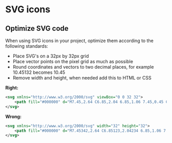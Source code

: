 # SVG icons

## Optimize SVG code
When using SVG icons in your project, optimize them according to the following standards:
- Place SVG's on a 32px by 32px grid
- Place vector points on the pixel grid as much as possible
- Round coordinates and vectors to two decimal places, for example 10.45132 becomes 10.45
- Remove width and height, when needed add this to HTML or CSS

**Right:**
```svg
<svg xmlns="http://www.w3.org/2000/svg" viewBox="0 0 32 32">
	<path fill="#000000" d="M7.45,2.64 C6.85,2.04 6.85,1.06 7.45,0.45 C8.05,-0.15 9.02,-0.15 9.62,0.45 L25,16 L9.62,31.55 C9.02,32.15 8.05,32.15 7.45,31.55 C6.85,30.94 6.85,29.96 7.45,29.36 L20.67,16 L7.45,2.64 Z"/>
</svg>
```

**Wrong:**
```svg
<svg xmlns="http://www.w3.org/2000/svg" width="32" height="32">
	<path fill="#000000" d="M7.45342,2.64 C6.85123,2.04234 6.85,1.06 7.451234,0.451234 C8.051231,-0.1534 9.02,-0.1523 9.62,0.45479 L25,16125 L9.62,31.55234 C9.02,32.15 8.05,32.15 7.45,31.55234 C6.85,30.944356 6.85,29.964536 7.45,29.36859 L20.67,16241 L7.45,2.64327 Z"/>
</svg>
```